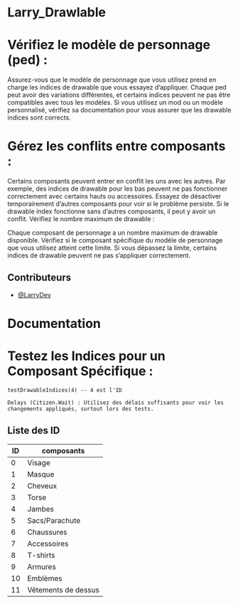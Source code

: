 
# Larry_Drawlable

# Vérifiez le modèle de personnage (ped) :

Assurez-vous que le modèle de personnage que vous utilisez prend en charge les indices de drawable que vous essayez d’appliquer. Chaque ped peut avoir des variations différentes, et certains indices peuvent ne pas être compatibles avec tous les modèles.
Si vous utilisez un mod ou un modèle personnalisé, vérifiez sa documentation pour vous assurer que les drawable indices sont corrects.

# Gérez les conflits entre composants :
Certains composants peuvent entrer en conflit les uns avec les autres. Par exemple, des indices de drawable pour les bas peuvent ne pas fonctionner correctement avec certains hauts ou accessoires.
Essayez de désactiver temporairement d’autres composants pour voir si le problème persiste. Si le drawable index fonctionne sans d’autres composants, il peut y avoir un conflit.
Vérifiez le nombre maximum de drawable :

Chaque composant de personnage a un nombre maximum de drawable disponible. Vérifiez si le composant spécifique du modèle de personnage que vous utilisez atteint cette limite.
Si vous dépassez la limite, certains indices de drawable peuvent ne pas s’appliquer correctement.


## Contributeurs

- [@LarryDev](https://github.com/L-Ydev)


# Documentation

# Testez les Indices pour un Composant Spécifique :

`testDrawableIndices(4) -- 4 est l'ID `

`Delays (Citizen.Wait) :
Utilisez des délais suffisants pour voir les changements appliqués, surtout lors des tests.`
## Liste des ID

| ID          | composants                                                                 |
| ----------------- | ------------------------------------------------------------------ |
| 0 | Visage | 
| 1 |Masque  |
| 2 | Cheveux |
| 3 |Torse  |
| 4 |Jambes  |
| 5 |Sacs/Parachute  |
| 6 |Chaussures  |
| 7 |Accessoires  |
| 8 |T-shirts  |
| 9 |Armures  |
| 10 |Emblèmes  |
| 11|Vêtements de dessus  |

